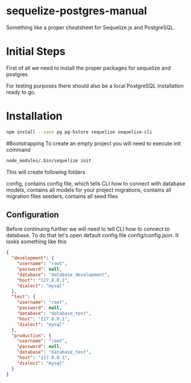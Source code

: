 # sequelize-postgres-manual
Something like a proper cheatsheet for Sequelize.js and PostgreSQL.

# Initial Steps
First of all we need to install the proper packages for sequelize and postgres

For testing purposes there should also be a local PostgreSQL installation ready to go.

# Installation
```bash
npm install --save pg pg-hstore sequelize sequelize-cli
```
#Bootstrapping
To create an empty project you will need to execute init command
```bash
node_modules/.bin/sequelize init
```
This will create following folders

config, contains config file, which tells CLI how to connect with database
models, contains all models for your project
migrations, contains all migration files
seeders, contains all seed files

## Configuration
Before continuing further we will need to tell CLI how to connect to database. To do that let's open default config file config/config.json. It looks something like this
```json
{
  "development": {
    "username": "root",
    "password": null,
    "database": "database_development",
    "host": "127.0.0.1",
    "dialect": "mysql"
  },
  "test": {
    "username": "root",
    "password": null,
    "database": "database_test",
    "host": "127.0.0.1",
    "dialect": "mysql"
  },
  "production": {
    "username": "root",
    "password": null,
    "database": "database_test",
    "host": "127.0.0.1",
    "dialect": "mysql"
  }
}
```
